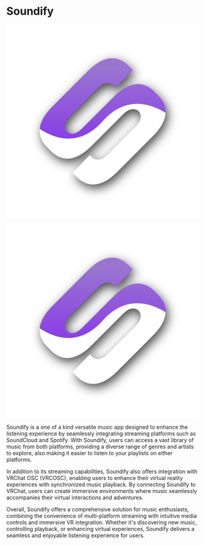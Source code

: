 # Soundify

<p align="center">
  <img src="https://raw.githubusercontent.com/scrim-dev/Soundify/master/Soundify/Resources/DropshadowSoundifyLogo.png" alt="Soundify Logo">
</p>

![Alt Text](https://github.com/scrim-dev/Soundify/blob/master/Soundify/Resources/DropshadowSoundifyLogo.png)

Soundify is a one of a kind versatile music app designed to enhance the listening experience by seamlessly integrating streaming platforms such as SoundCloud and Spotify. With Soundify, users can access a vast library of music from both platforms, providing a diverse range of genres and artists to explore, also making it easier to listen to your playlists on either platforms.

In addition to its streaming capabilities, Soundify also offers integration with VRChat OSC (VRCOSC), enabling users to enhance their virtual reality experiences with synchronized music playback. By connecting Soundify to VRChat, users can create immersive environments where music seamlessly accompanies their virtual interactions and adventures.

Overall, Soundify offers a comprehensive solution for music enthusiasts, combining the convenience of multi-platform streaming with intuitive media controls and immersive VR integration. Whether it's discovering new music, controlling playback, or enhancing virtual experiences, Soundify delivers a seamless and enjoyable listening experience for users.
